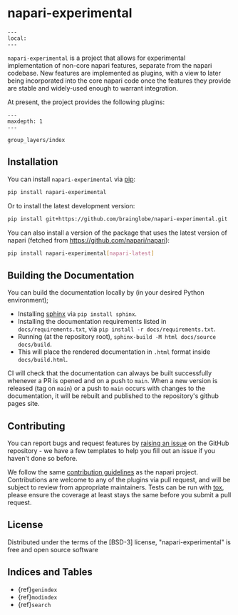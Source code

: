 # napari-experimental

```{contents}
---
local:
---
```

`napari-experimental` is a project that allows for experimental implementation of non-core napari features, separate from the napari codebase.
New features are implemented as plugins, with a view to later being incorporated into the core napari code once the features they provide are stable and widely-used enough to warrant integration.

At present, the project provides the following plugins:

```{toctree}
---
maxdepth: 1
---

group_layers/index
```

## Installation

You can install `napari-experimental` via [pip](https://pypi.org/project/pip/):

```bash
pip install napari-experimental
```

Or to install the latest development version:

```bash
pip install git+https://github.com/brainglobe/napari-experimental.git
```

You can also install a version of the package that uses the latest version of napari (fetched from <https://github.com/napari/napari>):

```bash
pip install napari-experimental[napari-latest]
```

## Building the Documentation

You can build the documentation locally by (in your desired Python environment);

- Installing [sphinx](https://www.sphinx-doc.org/en/master/) via `pip install sphinx`.
- Installing the documentation requirements listed in `docs/requirements.txt`, via `pip install -r docs/requirements.txt`.
- Running (at the repository root), `sphinx-build -M html docs/source docs/build`.
- This will place the rendered documentation in `.html` format inside `docs/build.html`.

CI will check that the documentation can always be built successfully whenever a PR is opened and on a push to `main`.
When a new version is released (tag on `main`) or a push to `main` occurs with changes to the documentation, it will be rebuilt and published to the repository's github pages site.

## Contributing

You can report bugs and request features by [raising an issue](https://github.com/brainglobe/napari-experimental/issues/23) on the GitHub repository - we have a few templates to help you fill out an issue if you haven't done so before.

We follow the same [contribution guidelines](https://napari.org/stable/developers/index.html) as the napari project.
Contributions are welcome to any of the plugins via pull request, and will be subject to review from appropriate maintainers.
Tests can be run with [tox](https://tox.readthedocs.io/en/latest/), please ensure the coverage at least stays the same before you submit a pull request.

## License

Distributed under the terms of the [BSD-3] license, "napari-experimental" is free and open source software

## Indices and Tables

- {ref}`genindex`
- {ref}`modindex`
- {ref}`search`
